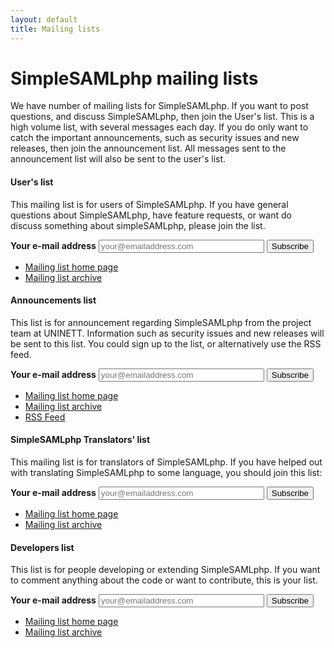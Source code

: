 ```yaml
---
layout: default
title: Mailing lists
---
```

# SimpleSAMLphp mailing lists

We have number of mailing lists for SimpleSAMLphp. If you want to post questions, and discuss SimpleSAMLphp, then join the User's list. This is a high volume list, with several messages each day. If you do only want to catch the important announcements, such as security issues and new releases, then join the announcement list. All messages sent to the announcement list will also be sent to the user's list.

#### User's list

This mailing list is for users of SimpleSAMLphp. If you have general questions about SimpleSAMLphp, have feature requests, or want do discuss something about simpleSAMLphp, please join the list.

<form action="http://groups.google.com/group/simplesamlphp/boxsubscribe">
<strong>Your e-mail address</strong>
<input type="text" name="email" size="30" placeholder="your@emailaddress.com" />
<input type="submit" name="sub" value="Subscribe">
</form>

* [Mailing list home page](http://groups.google.com/group/simplesamlphp)
* [Mailing list archive](http://groups.google.com/group/simplesamlphp/topics)

#### Announcements list

This list is for announcement regarding SimpleSAMLphp from the project team at UNINETT. Information such as security issues and new releases will be sent to this list. You could sign up to the list, or alternatively use the RSS feed.

<form action="http://groups.google.com/group/simplesamlphp-announce/boxsubscribe">
<strong>Your e-mail address</strong>
<input type="text" name="email" size="30" placeholder="your@emailaddress.com" />
<input type="submit" name="sub" value="Subscribe">
</form>

* [Mailing list home page](http://groups.google.com/group/simplesamlphp-announce)
* [Mailing list archive](http://groups.google.com/group/simplesamlphp-announce/topics)
* [RSS Feed](http://groups.google.com/group/simplesamlphp-announce/feed/rss_v2_0_msgs.xml)

#### SimpleSAMLphp Translators' list

This mailing list is for translators of SimpleSAMLphp. If you have helped out with translating SimpleSAMLphp to some language, you should join this list:


<form action="http://groups.google.com/group/simplesamlphp-translation/boxsubscribe">
<strong>Your e-mail address</strong>
<input type="text" name="email" size="30" placeholder="your@emailaddress.com" />
<input type="submit" name="sub" value="Subscribe">
</form>

* [Mailing list home page](http://groups.google.com/group/simplesamlphp-translation)
* [Mailing list archive](http://groups.google.com/group/simplesamlphp-translation/topics)


#### Developers list

This list is for people developing or extending SimpleSAMLphp. If you want to comment anything about the code or want to
contribute, this is your list.

<form action="http://groups.google.com/group/simplesamlphp-dev/boxsubscribe">
<strong>Your e-mail address</strong>
<input type="text" name="email" size="30" placeholder="your@emailaddress.com" />
<input type="submit" name="sub" value="Subscribe">
</form>

* [Mailing list home page](http://groups.google.com/group/simplesamlphp-dev)
* [Mailing list archive](http://groups.google.com/group/simplesamlphp-dev/topics)
